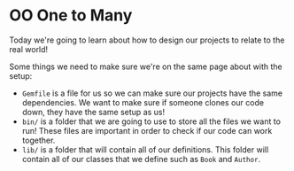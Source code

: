 # OO One to Many

Today we're going to learn about how to design our projects to relate to the real world!

Some things we need to make sure we're on the same page about with the setup:
- `Gemfile` is a file for us so we can make sure our projects have the same dependencies.
We want to make sure if someone clones our code down, they have the same setup as us!
- `bin/` is a folder that we are going to use to store all the files we want to run!
These files are important in order to check if our code can work together.
- `lib/` is a folder that will contain all of our definitions. This folder will contain all of our classes that we define such as `Book` and `Author`.
